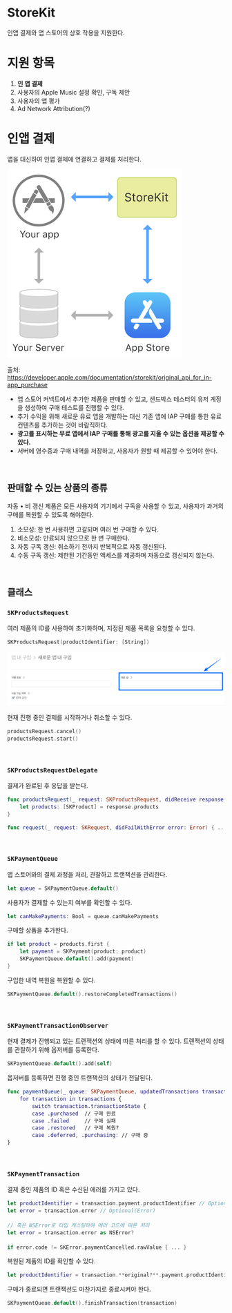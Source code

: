 # StoreKit

인앱 결제와 앱 스토어의 상호 작용을 지원한다.

# 지원 항목

1. **인 앱 결제**
2. 사용자의 Apple Music 설정 확인, 구독 제안
3. 사용자의 앱 평가
4. Ad Network Attribution(?)

# 인앱 결제
앱을 대신하여 인앱 결제에 연결하고 결제를 처리한다.

![process.png](process.png)

출처: https://developer.apple.com/documentation/storekit/original_api_for_in-app_purchase

- 앱 스토어 커넥트에서 추가한 제품을 판매할 수 있고, 샌드박스 테스터의 유저 계정을 생성하여 구매 테스트를 진행할 수 있다.
- 추가 수익을 위해 새로운 유료 앱을 개발하는 대신 기존 앱에 IAP 구매를 통한 유료 컨텐츠를 추가하는 것이 바람직하다.
- **광고를 표시하는 무료 앱에서 IAP 구매를 통해 광고를 지울 수 있는 옵션을 제공할 수 있다.**
- 서버에 영수증과 구매 내역을 저장하고, 사용자가 원할 때 제공할 수 있어야 한다.

&nbsp;
## 판매할 수 있는 상품의 종류
자동 • 비 갱신 제품은 모든 사용자의 기기에서 구독을 사용할 수 있고, 사용자가 과거의 구매를 복원할 수 있도록 해야한다.

1. 소모성: 한 번 사용하면 고갈되며 여러 번 구매할 수 있다.
2. 비소모성: 만료되지 않으므로 한 번 구매한다.
3. 자동 구독 갱신: 취소하기 전까지 반복적으로 자동 갱신된다.
4. 수동 구독 갱신: 제한된 기간동안 액세스를 제공하며 자동으로 갱신되지 않는다.

&nbsp;
## 클래스

### `SKProductsRequest`
여러 제품의 ID를 사용하여 초기화하며, 지정된 제품 목록을 요청할 수 있다.

```swift
SKProductsRequest(productIdentifier: [String])
```

![product-identifier.png](product-identifier.png)

현재 진행 중인 결제를 시작하거나 취소할 수 있다.
```swift
productsRequest.cancel()
productsRequest.start()
```

&nbsp;
### `SKProductsRequestDelegate`
결제가 완료된 후 응답을 받는다.

```swift
func productsRequest(_ request: SKProductsRequest, didReceive response: SKProductsResponse) {
	let products: [SKProduct] = response.products
}
```

```swift
func request(_ request: SKRequest, didFailWithError error: Error) { ... }
```

&nbsp;
### `SKPaymentQueue`
앱 스토어와의 결제 과정을 처리, 관찰하고 트랜잭션을 관리한다.

```swift
let queue = SKPaymentQueue.default()
```

사용자가 결제할 수 있는지 여부를 확인할 수 있다.

```swift
let canMakePayments: Bool = queue.canMakePayments
```

구매할 상품을 추가한다.

```swift
if let product = products.first {
	let payment = SKPayment(product: product)
	SKPaymentQueue.default().add(payment)
}
```

구입한 내역 복원을 복원할 수 있다.

```swift
SKPaymentQueue.default().restoreCompletedTransactions()
```

&nbsp;
### `SKPaymentTransactionObserver`
현재 결제가 진행되고 있는 트랜잭션의 상태에 따른 처리를 할 수 있다. 트랜잭션의 상태를 관찰하기 위해 옵저버를 등록한다.

```swift
SKPaymentQueue.default().add(self)
```

옵저버를 등록하면 진행 중인 트랜잭션의 상태가 전달된다.

```swift
func paymentQueue(_ queue: SKPaymentQueue, updatedTransactions transactions: [SKPaymentTransaction] {
	for transaction in transactions {
		switch transaction.transactionState {
		case .purchased  // 구매 완료
		case .failed     // 구매 실패
		case .restored   // 구매 복원?
		case .deferred, .purchasing: // 구매 중
}
```

&nbsp;
### `SKPaymentTransaction`
결제 중인 제품의 ID 혹은 수신된 에러를 가지고 있다.

```swift
let productIdentifier = transaction.payment.productIdentifier // Optional(String)
let error = transaction.error // Optional(Error)

// 혹은 NSError로 타입 캐스팅하여 에러 코드에 따른 처리
let error = transaction.error as NSError?

if error.code != SKError.paymentCancelled.rawValue { ... }
```

복원된 제품의 ID를 확인할 수 있다.

```swift
let productIdentifier = transaction.**original?**.payment.productIdentifier // Optional(String)
```

구매가 종료되면 트랜잭션도 마찬가지로 종료시켜야 한다.

```swift
SKPaymentQueue.default().finishTransaction(transaction)
```